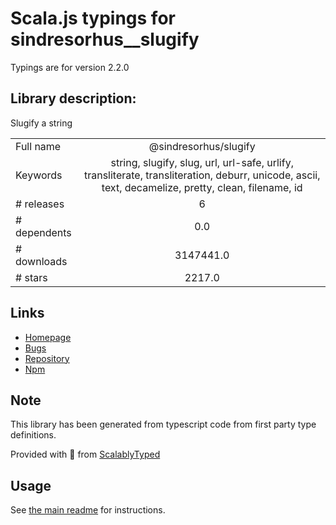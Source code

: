 
# Scala.js typings for sindresorhus__slugify

Typings are for version 2.2.0

## Library description:
Slugify a string

|                    |                 |
| ------------------ | :-------------: |
| Full name          | @sindresorhus/slugify |
| Keywords           | string, slugify, slug, url, url-safe, urlify, transliterate, transliteration, deburr, unicode, ascii, text, decamelize, pretty, clean, filename, id |
| # releases         | 6 |
| # dependents       | 0.0 |
| # downloads        | 3147441.0 |
| # stars            | 2217.0 |

## Links
- [Homepage](https://github.com/sindresorhus/slugify#readme)
- [Bugs](https://github.com/sindresorhus/slugify/issues)
- [Repository](https://github.com/sindresorhus/slugify)
- [Npm](https://www.npmjs.com/package/%40sindresorhus%2Fslugify)
    


## Note
This library has been generated from typescript code from first party type definitions.

Provided with :purple_heart: from [ScalablyTyped](https://github.com/oyvindberg/ScalablyTyped)

## Usage
See [the main readme](../../readme.md) for instructions.


